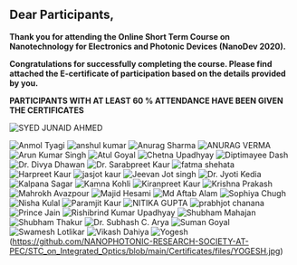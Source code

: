 ## Dear Participants,

**Thank you for attending the Online Short Term Course on Nanotechnology for Electronics and Photonic Devices (NanoDev 2020).** 

**Congratulations for successfully completing the course. Please find attached the E-certificate of participation based on the details provided by you.**

**PARTICIPANTS WITH AT LEAST 60 % ATTENDANCE HAVE BEEN GIVEN THE CERTIFICATES**

![SYED JUNAID AHMED](https://github.com/NANOPHOTONIC-RESEARCH-SOCIETY-AT-PEC/STC_on_Integrated_Optics/blob/main/Certificates/files/1.jpg)

![Anmol Tyagi](https://github.com/NANOPHOTONIC-RESEARCH-SOCIETY-AT-PEC/STC_on_Integrated_Optics/blob/main/Certificates/files/2.jpg)
![anshul kumar](https://github.com/NANOPHOTONIC-RESEARCH-SOCIETY-AT-PEC/STC_on_Integrated_Optics/blob/main/Certificates/files/ANSHUL%20KUMAR.jpg)
![Anurag Sharma](https://github.com/NANOPHOTONIC-RESEARCH-SOCIETY-AT-PEC/STC_on_Integrated_Optics/blob/main/Certificates/files/ANURAG.jpg)
![ANURAG VERMA](https://github.com/NANOPHOTONIC-RESEARCH-SOCIETY-AT-PEC/STC_on_Integrated_Optics/blob/main/Certificates/files/ANURAG%20VERMA.jpg)
![Arun Kumar Singh](https://github.com/NANOPHOTONIC-RESEARCH-SOCIETY-AT-PEC/STC_on_Integrated_Optics/blob/main/Certificates/files/ARUN%20KUMAR%20SINGH.jpg)
![Atul Goyal](https://github.com/NANOPHOTONIC-RESEARCH-SOCIETY-AT-PEC/STC_on_Integrated_Optics/blob/main/Certificates/files/ATUL.jpg)
![Chetna Upadhyay](https://github.com/NANOPHOTONIC-RESEARCH-SOCIETY-AT-PEC/STC_on_Integrated_Optics/blob/main/Certificates/files/CHETNA.jpg)
![Diptimayee Dash](https://github.com/NANOPHOTONIC-RESEARCH-SOCIETY-AT-PEC/STC_on_Integrated_Optics/blob/main/Certificates/files/DIPTIMAYEE.jpg)
![Dr. Divya Dhawan](https://github.com/NANOPHOTONIC-RESEARCH-SOCIETY-AT-PEC/STC_on_Integrated_Optics/blob/main/Certificates/files/DIVYA%20DHAWAN.jpg)
![Dr. Sarabpreet Kaur](https://github.com/NANOPHOTONIC-RESEARCH-SOCIETY-AT-PEC/STC_on_Integrated_Optics/blob/main/Certificates/files/DR%20SARABPREET.jpg)
![fatma shehata](https://github.com/NANOPHOTONIC-RESEARCH-SOCIETY-AT-PEC/STC_on_Integrated_Optics/blob/main/Certificates/files/FATMA.jpg)
![Harpreet Kaur](https://github.com/NANOPHOTONIC-RESEARCH-SOCIETY-AT-PEC/STC_on_Integrated_Optics/blob/main/Certificates/files/HARPREET%20KAUR.jpg)
![jasjot kaur]()
![Jeevan Jot singh](https://github.com/NANOPHOTONIC-RESEARCH-SOCIETY-AT-PEC/STC_on_Integrated_Optics/blob/main/Certificates/files/JEEEVAN.jpg)
![Dr. Jyoti Kedia]()
![Kalpana Sagar](https://github.com/NANOPHOTONIC-RESEARCH-SOCIETY-AT-PEC/STC_on_Integrated_Optics/blob/main/Certificates/files/KALPANA.jpg)
![Kamna Kohli](https://github.com/NANOPHOTONIC-RESEARCH-SOCIETY-AT-PEC/STC_on_Integrated_Optics/blob/main/Certificates/files/KAMNA.jpg)
![Kiranpreet Kaur](https://github.com/NANOPHOTONIC-RESEARCH-SOCIETY-AT-PEC/STC_on_Integrated_Optics/blob/main/Certificates/files/KIRANPRFEET%20KAUR.jpg)
![Krishna Prakash](https://github.com/NANOPHOTONIC-RESEARCH-SOCIETY-AT-PEC/STC_on_Integrated_Optics/blob/main/Certificates/files/KRISHNA%20PRAKASH.jpg)
![Mahrokh Avazpour](https://github.com/NANOPHOTONIC-RESEARCH-SOCIETY-AT-PEC/STC_on_Integrated_Optics/blob/main/Certificates/files/MAHROKH.jpg)
![Majid Hesami](https://github.com/NANOPHOTONIC-RESEARCH-SOCIETY-AT-PEC/STC_on_Integrated_Optics/blob/main/Certificates/files/MAJID.jpg)
![Md Aftab Alam](https://github.com/NANOPHOTONIC-RESEARCH-SOCIETY-AT-PEC/STC_on_Integrated_Optics/blob/main/Certificates/files/AFTAB%20ALAM.jpg)
![Sophiya Chugh](https://github.com/NANOPHOTONIC-RESEARCH-SOCIETY-AT-PEC/STC_on_Integrated_Optics/blob/main/Certificates/files/MAJID.jpg)
![Nisha Kulal](https://github.com/NANOPHOTONIC-RESEARCH-SOCIETY-AT-PEC/STC_on_Integrated_Optics/blob/main/Certificates/files/NISHA%20KULAL.jpg)
![Paramjit Kaur](https://github.com/NANOPHOTONIC-RESEARCH-SOCIETY-AT-PEC/STC_on_Integrated_Optics/blob/main/Certificates/files/PARAMJIT.jpg)
![NITIKA GUPTA](https://github.com/NANOPHOTONIC-RESEARCH-SOCIETY-AT-PEC/STC_on_Integrated_Optics/blob/main/Certificates/files/NITIKA.jpg)
![prabhjot chanana]()
![Prince Jain](https://github.com/NANOPHOTONIC-RESEARCH-SOCIETY-AT-PEC/STC_on_Integrated_Optics/blob/main/Certificates/files/PRINCE%20JAIN.jpg)
![Rishibrind Kumar Upadhyay](https://github.com/NANOPHOTONIC-RESEARCH-SOCIETY-AT-PEC/STC_on_Integrated_Optics/blob/main/Certificates/files/RISHIBRIND.jpg)
![Shubham Mahajan](https://github.com/NANOPHOTONIC-RESEARCH-SOCIETY-AT-PEC/STC_on_Integrated_Optics/blob/main/Certificates/files/SHUBHAM%20MAHAJAN.jpg)
![Shubham Thakur](https://github.com/NANOPHOTONIC-RESEARCH-SOCIETY-AT-PEC/STC_on_Integrated_Optics/blob/main/Certificates/files/SHUBHAM.jpg)
![Dr. Subhash C. Arya](https://github.com/NANOPHOTONIC-RESEARCH-SOCIETY-AT-PEC/STC_on_Integrated_Optics/blob/main/Certificates/files/SUBHASH.jpg)
![Suman Goyal]()
![Swamesh Lotlikar](https://github.com/NANOPHOTONIC-RESEARCH-SOCIETY-AT-PEC/STC_on_Integrated_Optics/blob/main/Certificates/files/LOTLIKAR.jpg)
![Vikash Dahiya](https://github.com/NANOPHOTONIC-RESEARCH-SOCIETY-AT-PEC/STC_on_Integrated_Optics/blob/main/Certificates/files/VIKASH.jpg)
![Yogesh]()(https://github.com/NANOPHOTONIC-RESEARCH-SOCIETY-AT-PEC/STC_on_Integrated_Optics/blob/main/Certificates/files/YOGESH.jpg)

